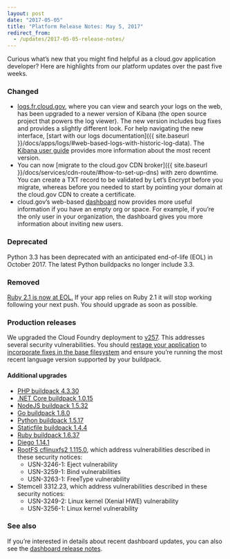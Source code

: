 ```yaml
---
layout: post
date: "2017-05-05"
title: "Platform Release Notes: May 5, 2017"
redirect_from:
  - /updates/2017-05-05-release-notes/
---
```


Curious what’s new that you might find helpful as a cloud.gov application developer? Here are highlights from our platform updates over the past five weeks.

<!--more-->

### Changed
- [logs.fr.cloud.gov](https://logs.fr.cloud.gov), where you can view and search your logs on the web, has been upgraded to a newer version of Kibana (the open source project that powers the log viewer). The new version includes bug fixes and provides a slightly different look. For help navigating the new interface, [start with our logs documentation]({{ site.baseurl }}/docs/apps/logs/#web-based-logs-with-historic-log-data). The [Kibana user guide](https://www.elastic.co/guide/en/kibana/current/index.html) provides more information about the most recent version.
- You can now [migrate to the cloud.gov CDN broker]({{ site.baseurl }}/docs/services/cdn-route/#how-to-set-up-dns) with zero downtime. You can create a TXT record to be validated by Let’s Encrypt before you migrate, whereas before you needed to start by pointing your domain at the cloud.gov CDN to create a certificate.
- cloud.gov’s web-based [dashboard](https://dashboard.fr.cloud.gov/) now provides more useful information if you have an empty org or space. For example, if you’re the only user in your organization, the dashboard gives you more information about inviting new users.

### Deprecated
Python 3.3 has been deprecated with an anticipated end-of-life (EOL) in October 2017. The latest Python buildpacks no longer include 3.3.

### Removed
[Ruby 2.1 is now at EOL.](https://www.ruby-lang.org/en/news/2017/04/01/support-of-ruby-2-1-has-ended/) If your app relies on Ruby 2.1 it will stop working following your next push. You should upgrade as soon as possible.

### Production releases
We upgraded the Cloud Foundry deployment to [v257](https://github.com/cloudfoundry/cf-release/releases/tag/v257). This addresses several security vulnerabilities. You should [restage your application](http://cli.cloudfoundry.org/en-US/cf/restage.html) to [incorporate fixes in the base filesystem](https://docs.cloudfoundry.org/devguide/deploy-apps/stacks.html#cli-commands) and ensure you’re running the most recent language version supported by your buildpack.

#### Additional upgrades
- [PHP buildpack 4.3.30](https://github.com/cloudfoundry/php-buildpack/releases/tag/v4.3.30)
- [.NET Core buildpack 1.0.15](https://github.com/cloudfoundry/dotnet-core-buildpack/releases/tag/v1.0.15)
- [NodeJS buildpack 1.5.32](https://github.com/cloudfoundry/nodejs-buildpack/releases/tag/v1.5.32)
- [Go buildpack 1.8.0](https://github.com/cloudfoundry/go-buildpack/releases/tag/v1.8.0)
- [Python buildpack 1.5.17](https://github.com/cloudfoundry/python-buildpack/releases/tag/v1.5.17)
- [Staticfile buildpack 1.4.4](https://github.com/cloudfoundry/staticfile-buildpack/releases/tag/v1.4.4)
- [Ruby buildpack 1.6.37](https://github.com/cloudfoundry/ruby-buildpack/releases/tag/v1.6.37)
- [Diego 1.14.1](https://github.com/cloudfoundry/diego-release/releases/tag/v1.14.1)
- [RootFS cflinuxfs2 1.115.0](https://github.com/cloudfoundry/cflinuxfs2/releases/tag/1.115.0), which address vulnerabilities described in these security notices:
    - USN-3246-1: Eject vulnerability
    - USN-3259-1: Bind vulnerabilities
    - USN-3263-1: FreeType vulnerability
- Stemcell 3312.23, which address vulnerabilities described in these security notices:
  - USN-3249-2: Linux kernel (Xenial HWE) vulnerability
  - USN-3256-1: Linux kernel vulnerability

### See also

If you’re interested in details about recent dashboard updates, you can also see the [dashboard release notes](https://github.com/18F/cg-dashboard/releases).
